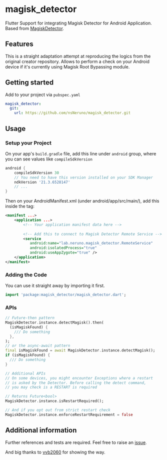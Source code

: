 # magisk_detector

Flutter Support for integrating Magisk Detector for Android Application. Based from [MagiskDetector](https://github.com/vvb2060/MagiskDetector/).

## Features

This is a straight adaptation attempt at reproducing the logics from the original creator repository. Allows to perform a check on your Android device if it's currently using Magisk Root Bypassing module.

## Getting started
Add to your project via `pubspec.yaml`
```yaml
magisk_detector:
  git:
    url: https://github.com/nsNeruno/magisk_detector.git
```

## Usage
### Setup your Project
On your app's `build.gradle` file, add this line under `android` group, where you can see values like `compileSdkVersion`
```gradle
android {
    compileSdkVersion 30
    // You need to have this version installed on your SDK Manager
    ndkVersion '21.3.6528147'
    // ...
}
```
Then on your AndroidManifest.xml (under android/app/src/main/), add this inside the <application> tag:
```xml
<manifest ...>
    <application ...>
        <!-- Your application manifest data here -->
    
        <!-- Add this to connect to Magisk Detector Remote Service -->
        <service
           android:name="lab.neruno.magisk_detector.RemoteService"
           android:isolatedProcess="true"
           android:useAppZygote="true" />
    </application>
</manifest>
```

### Adding the Code
You can use it straight away by importing it first.
```dart
import 'package:magisk_detector/magisk_detector.dart';
```
### APIs
```dart
// Future-then pattern
MagiskDetector.instance.detectMagisk().then(
  (isMagiskFound) {
    /// Do something  
  },
);
// or the async-await pattern
final isMagiskFound = await MagiskDetector.instance.detectMagisk();
if (isMagiskFound) {
  /// Do something
}

// Additional APIs
// On some devices, you might encounter Exceptions where a restart 
// is asked by the Detector. Before calling the detect command,
// you may check is a RESTART is required

// Returns Future<bool>
MagiskDetector.instance.isRestartRequired();

// And if you opt out from strict restart check
MagiskDetector.instance.enforceRestartRequirement = false
```

## Additional information

Further references and tests are required. Feel free to raise an [issue](https://github.com/nsNeruno/magisk_detector/issues).

And big thanks to [vvb2060](https://github.com/vvb2060) for showing the way.